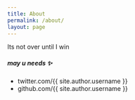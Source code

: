 ```yaml
---
title: About
permalink: /about/
layout: page
---
```


Its not over until I win

##### may u needs ✨

- twitter.com/{{ site.author.username }}
- github.com/{{ site.author.username }}
